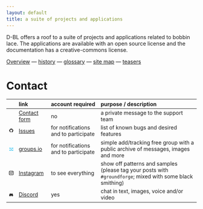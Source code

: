 ```yaml
---
layout: default
title: a suite of projects and applications
---
```


D-BL offers a roof to a suite of projects and applications related to bobbin lace.
The applications are available with an open source license and the documentation has a creative-commons license. 

[Overview](https://github.com/d-bl) — [history](history) — [glossary](glossary) — [site map](images/site-map.svg) — [teasers](teasers)


Contact
=======

|                                         | link                                                             | account required                     | purpose / description                                                                                     |
|:---------------------------------------:|:-----------------------------------------------------------------|:-------------------------------------|:----------------------------------------------------------------------------------------------------------|
|                                         | [Contact form](https://groundforge.wordpress.com/)               | no                                   | a private message to the support team                                                                     |  
|         ![](images/octocat.png)         | [Issues](https://github.com/d-bl/GroundForge/issues)             | for notifications and to participate | list of known bugs and desired features                                                                   |
|        ![](images/groups-io.png)        | [groups.io](https://groups.io/g/GroundForge/topics)              | for notifications and to participate | simple add/tracking free group with a public archive of messages, images and more                         |
| ![](images/instagram-logo-free-png.png) | [Instagram](https://www.instagram.com/explore/tags/groundforge/) | to see everything                    | show off patterns and samples (please tag your posts with `#groundforge`; mixed with some black smithing) |
|         ![](images/discord.png)         | [Discord](https://discord.com/channels/1074087445169184940)      | yes                                  | chat in text, images, voice and/or video                                                                  |